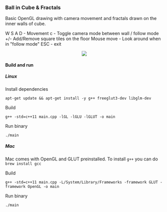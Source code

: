 ### Ball in Cube & Fractals

Basic OpenGL drawing with camera movement and fractals drawn on the inner walls of cube.

W S A D - Movement
c - Toggle camera mode between wall / follow mode
+/- Add/Remove square tiles on the floor
Mouse move - Look around when in "follow mode"
ESC - exit

<p align="center"><img src="https://raw.githubusercontent.com/MichalGallovic/Computer-Graphics/master/ball_in_a_cube/assets/preview.png"></p>


#### Build and run

##### Linux

Install dependencies
```
apt-get update && apt-get install -y g++ freeglut3-dev libglm-dev
```

Build
```
g++ -std=c++11 main.cpp -lGL -lGLU -lGLUT -o main
```

Run binary
```
./main
```

##### Mac
Mac comes with OpenGL and GLUT preinstalled. To install `g++` you can do `brew install gcc`

Build
```
g++ -std=c++11 main.cpp -L/System/Library/Frameworks -framework GLUT -framework OpenGL -o main
```

Run binary
```
./main
```